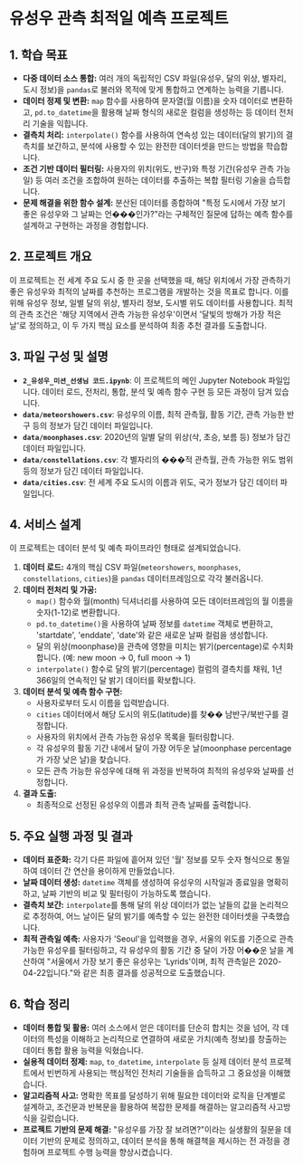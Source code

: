 # 유성우 관측 최적일 예측 프로젝트

## 1. 학습 목표

- **다중 데이터 소스 통합:** 여러 개의 독립적인 CSV 파일(유성우, 달의 위상, 별자리, 도시 정보)을 `pandas`로 불러와 목적에 맞게 통합하고 연계하는 능력을 기릅니다.
- **데이터 정제 및 변환:** `map` 함수를 사용하여 문자열(월 이름)을 숫자 데이터로 변환하고, `pd.to_datetime`을 활용해 날짜 형식의 새로운 컬럼을 생성하는 등 데이터 전처리 기술을 익힙니다.
- **결측치 처리:** `interpolate()` 함수를 사용하여 연속성 있는 데이터(달의 밝기)의 결측치를 보간하고, 분석에 사용할 수 있는 완전한 데이터셋을 만드는 방법을 학습합니다.
- **조건 기반 데이터 필터링:** 사용자의 위치(위도, 반구)와 특정 기간(유성우 관측 가능일) 등 여러 조건을 조합하여 원하는 데이터를 추출하는 복합 필터링 기술을 습득합니다.
- **문제 해결을 위한 함수 설계:** 분산된 데이터를 종합하여 "특정 도시에서 가장 보기 좋은 유성우와 그 날짜는 언���인가?"라는 구체적인 질문에 답하는 예측 함수를 설계하고 구현하는 과정을 경험합니다.

## 2. 프로젝트 개요

이 프로젝트는 전 세계 주요 도시 중 한 곳을 선택했을 때, 해당 위치에서 가장 관측하기 좋은 유성우와 최적의 날짜를 추천하는 프로그램을 개발하는 것을 목표로 합니다. 이를 위해 유성우 정보, 일별 달의 위상, 별자리 정보, 도시별 위도 데이터를 사용합니다. 최적의 관측 조건은 '해당 지역에서 관측 가능한 유성우'이면서 '달빛의 방해가 가장 적은 날'로 정의하고, 이 두 가지 핵심 요소를 분석하여 최종 추천 결과를 도출합니다.

## 3. 파일 구성 및 설명

- **`2_유성우_미션_선생님 코드.ipynb`**: 이 프로젝트의 메인 Jupyter Notebook 파일입니다. 데이터 로드, 전처리, 통합, 분석 및 예측 함수 구현 등 모든 과정이 담겨 있습니다.
- **`data/meteorshowers.csv`**: 유성우의 이름, 최적 관측월, 활동 기간, 관측 가능한 반구 등의 정보가 담긴 데이터 파일입니다.
- **`data/moonphases.csv`**: 2020년의 일별 달의 위상(삭, 초승, 보름 등) 정보가 담긴 데이터 파일입니다.
- **`data/constellations.csv`**: 각 별자리의 ���적 관측월, 관측 가능한 위도 범위 등의 정보가 담긴 데이터 파일입니다.
- **`data/cities.csv`**: 전 세계 주요 도시의 이름과 위도, 국가 정보가 담긴 데이터 파일입니다.

## 4. 서비스 설계

이 프로젝트는 데이터 분석 및 예측 파이프라인 형태로 설계되었습니다.

1.  **데이터 로드:** 4개의 핵심 CSV 파일(`meteorshowers`, `moonphases`, `constellations`, `cities`)을 `pandas` 데이터프레임으로 각각 불러옵니다.
2.  **데이터 전처리 및 가공:**
    - `map()` 함수와 월(month) 딕셔너리를 사용하여 모든 데이터프레임의 월 이름을 숫자(1-12)로 변환합니다.
    - `pd.to_datetime()`을 사용하여 날짜 정보를 `datetime` 객체로 변환하고, 'startdate', 'enddate', 'date'와 같은 새로운 날짜 컬럼을 생성합니다.
    - 달의 위상(moonphase)을 관측에 영향을 미치는 밝기(percentage)로 수치화합니다. (예: new moon → 0, full moon → 1)
    - `interpolate()` 함수로 달의 밝기(percentage) 컬럼의 결측치를 채워, 1년 366일의 연속적인 달 밝기 데이터를 확보합니다.
3.  **데이터 분석 및 예측 함수 구현:**
    - 사용자로부터 도시 이름을 입력받습니다.
    - `cities` 데이터에서 해당 도시의 위도(latitude)를 찾�� 남반구/북반구를 결정합니다.
    - 사용자의 위치에서 관측 가능한 유성우 목록을 필터링합니다.
    - 각 유성우의 활동 기간 내에서 달이 가장 어두운 날(moonphase percentage가 가장 낮은 날)을 찾습니다.
    - 모든 관측 가능한 유성우에 대해 위 과정을 반복하여 최적의 유성우와 날짜를 선정합니다.
4.  **결과 도출:**
    - 최종적으로 선정된 유성우의 이름과 최적 관측 날짜를 출력합니다.

## 5. 주요 실행 과정 및 결과

- **데이터 표준화:** 각기 다른 파일에 흩어져 있던 '월' 정보를 모두 숫자 형식으로 통일하여 데이터 간 연산을 용이하게 만들었습니다.
- **날짜 데이터 생성:** `datetime` 객체를 생성하여 유성우의 시작일과 종료일을 명확히 하고, 날짜 기반의 비교 및 필터링이 가능하도록 했습니다.
- **결측치 보간:** `interpolate`를 통해 달의 위상 데이터가 없는 날들의 값을 논리적으로 추정하여, 어느 날이든 달의 밝기를 예측할 수 있는 완전한 데이터셋을 구축했습니다.
- **최적 관측일 예측:** 사용자가 'Seoul'을 입력했을 경우, 서울의 위도를 기준으로 관측 가능한 유성우를 필터링하고, 각 유성우의 활동 기간 중 달이 가장 어��운 날을 계산하여 "서울에서 가장 보기 좋은 유성우는 'Lyrids'이며, 최적 관측일은 2020-04-22입니다."와 같은 최종 결과를 성공적으로 도출했습니다.

## 6. 학습 정리

- **데이터 통합 및 활용:** 여러 소스에서 얻은 데이터를 단순히 합치는 것을 넘어, 각 데이터의 특성을 이해하고 논리적으로 연결하여 새로운 가치(예측 정보)를 창출하는 데이터 통합 활용 능력을 익혔습니다.
- **실용적 데이터 정제:** `map`, `to_datetime`, `interpolate` 등 실제 데이터 분석 프로젝트에서 빈번하게 사용되는 핵심적인 전처리 기술들을 습득하고 그 중요성을 이해했습니다.
- **알고리즘적 사고:** 명확한 목표를 달성하기 위해 필요한 데이터와 로직을 단계별로 설계하고, 조건문과 반복문을 활용하여 복잡한 문제를 해결하는 알고리즘적 사고방식을 길렀습니다.
- **프로젝트 기반의 문제 해결:** "유성우를 가장 잘 보려면?"이라는 실생활의 질문을 데이터 기반의 문제로 정의하고, 데이터 분석을 통해 해결책을 제시하는 전 과정을 경험하며 프로젝트 수행 능력을 향상시켰습니다.

